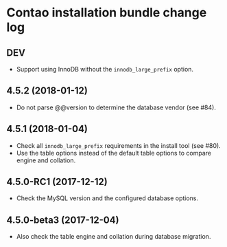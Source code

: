 # Contao installation bundle change log

## DEV

 * Support using InnoDB without the `innodb_large_prefix` option.

## 4.5.2 (2018-01-12)

 * Do not parse @@version to determine the database vendor (see #84).

## 4.5.1 (2018-01-04)

 * Check all `innodb_large_prefix` requirements in the install tool (see #80).
 * Use the table options instead of the default table options to compare engine and collation.

## 4.5.0-RC1 (2017-12-12)

 * Check the MySQL version and the configured database options.

## 4.5.0-beta3 (2017-12-04)

 * Also check the table engine and collation during database migration.
